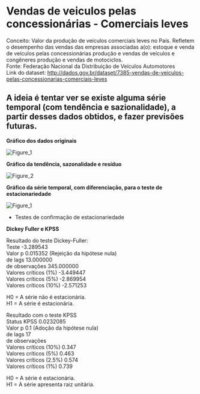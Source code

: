 # Vendas de veiculos pelas concessionárias - Comerciais leves
Conceito: Valor da produção de veículos comerciais leves no País. Refletem o desempenho das vendas das empresas associadas a(o): estoque e venda de veículos pelas concessionárias produção e vendas de veículos e congêneres produção e vendas de motociclos.<br/>
Fonte: Federação Nacional da Distribuição de Veículos Automotores<br/>
Link do dataset: http://dados.gov.br/dataset/7385-vendas-de-veiculos-pelas-concessionarias-comerciais-leves

## A ideia é tentar ver se existe alguma série temporal (com tendência e sazionalidade), a partir desses dados obtidos, e fazer previsões futuras.

**Gráfico dos dados originais**

![Figure_1](https://user-images.githubusercontent.com/48027825/72921975-fe254e80-3d2a-11ea-920e-a2a878171df5.png)

**Gráfico da tendência, sazonalidade e resíduo**

![Figure_2](https://user-images.githubusercontent.com/48027825/72921976-febde500-3d2a-11ea-9d99-5f0cea8aa155.png)

**Gráfico da série temporal, com diferenciação, para o teste de estacionariedade**

![Figure_1](https://user-images.githubusercontent.com/48027825/72922996-df27bc00-3d2c-11ea-8fea-93608a334ab1.png)

- Testes de confirmação de estacionariedade

**Dickey Fuller e KPSS**

Resultado do teste Dickey-Fuller:<br/>
Teste                      -3.289543<br/>
Valor p                     0.015352 (Rejeição da hipótese nula)<br/>
 de lags                    13.000000<br/>
 de observações             345.000000<br/>
Valores críticos (1%)      -3.449447<br/>
Valores críticos (5%)      -2.869954<br/>
Valores críticos (10%)     -2.571253<br/>

H0 = A série não é estacionária. <br/>
H1 = A série é estacionária.

Resultado com o teste KPSS<br/>
Status KPSS                                                        0.0232085<br/>
Valor p                                                                  0.1 (Adoção da hipótese nula)<br/>
 de lags                                                                 17<br/>
 de observações          
Valores críticos (10%)                                                 0.347<br/>
Valores críticos (5%)                                                  0.463<br/>
Valores críticos (2.5%)                                                0.574<br/>
Valores críticos (1%)                                                  0.739

H0 = A série é estacionária. <br/>
H1 = A série apresenta raiz unitária.
